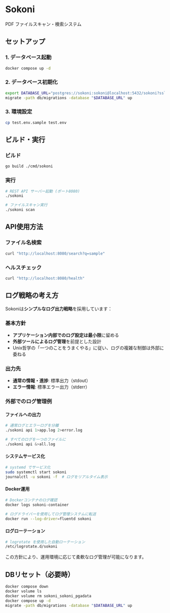 # Sokoni

PDF ファイルスキャン・検索システム

## セットアップ

### 1. データベース起動

```bash
docker compose up -d
```

### 2. データベース初期化

```bash
export DATABASE_URL="postgres://sokoni:sokoni@localhost:5432/sokoni?sslmode=disable"
migrate -path db/migrations -database "$DATABASE_URL" up
```

### 3. 環境設定

```bash
cp test.env.sample test.env
```

## ビルド・実行

### ビルド

```bash
go build ./cmd/sokoni
```

### 実行

```bash
# REST API サーバー起動 (ポート8080)
./sokoni

# ファイルスキャン実行
./sokoni scan
```

## API使用方法

### ファイル名検索

```bash
curl "http://localhost:8080/search?q=sample"
```

### ヘルスチェック

```bash
curl "http://localhost:8080/health"
```

## ログ戦略の考え方

Sokoniは**シンプルなログ出力戦略**を採用しています：

### 基本方針
- **アプリケーション内部でのログ設定は最小限**に留める
- **外部ツールによるログ管理**を前提とした設計
- Unix哲学の「一つのことをうまくやる」に従い、ログの複雑な制御は外部に委ねる

### 出力先
- **通常の情報・進捗**: 標準出力（stdout）
- **エラー情報**: 標準エラー出力（stderr）

### 外部でのログ管理例

#### ファイルへの出力
```bash
# 通常ログとエラーログを分離
./sokoni api 1>app.log 2>error.log

# すべてのログを一つのファイルに
./sokoni api &>all.log
```

#### システムサービス化
```bash
# systemd でサービス化
sudo systemctl start sokoni
journalctl -u sokoni -f  # ログをリアルタイム表示
```

#### Docker運用
```bash
# Dockerコンテナのログ確認
docker logs sokoni-container

# ログドライバーを使用してログ管理システムに転送
docker run --log-driver=fluentd sokoni
```

#### ログローテーション
```bash
# logrotate を使用した自動ローテーション
/etc/logrotate.d/sokoni
```

この方針により、運用環境に応じて柔軟なログ管理が可能になります。

## DBリセット（必要時）

```bash
docker compose down
docker volume ls 
docker volume rm sokoni_sokoni_pgadata
docker compose up -d
migrate -path db/migrations -database "$DATABASE_URL" up
```